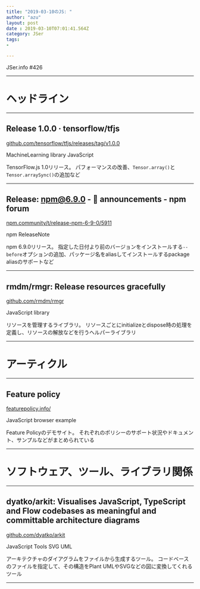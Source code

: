 ```yaml
---
title: "2019-03-10のJS: "
author: "azu"
layout: post
date : 2019-03-10T07:01:41.564Z
category: JSer
tags:
-

---
```


JSer.info #426

----

<h1 class="site-genre">ヘッドライン</h1>

----

## Release 1.0.0 · tensorflow/tfjs
[github.com/tensorflow/tfjs/releases/tag/v1.0.0](https://github.com/tensorflow/tfjs/releases/tag/v1.0.0 "Release 1.0.0 · tensorflow/tfjs")
<p class="jser-tags jser-tag-icon"><span class="jser-tag">MachineLearning</span> <span class="jser-tag">library</span> <span class="jser-tag">JavaScript</span></p>

TensorFlow.js 1.0リリース。
パフォーマンスの改善、`Tensor.array()`と `Tensor.arraySync()`の追加など


----

## Release: npm@6.9.0 - 📣 announcements - npm forum
[npm.community/t/release-npm-6-9-0/5911](https://npm.community/t/release-npm-6-9-0/5911 "Release: npm@6.9.0 - 📣 announcements - npm forum")
<p class="jser-tags jser-tag-icon"><span class="jser-tag">npm</span> <span class="jser-tag">ReleaseNote</span></p>

npm 6.9.0リリース。
指定した日付より前のバージョンをインストールする`--before`オプションの追加、パッケージ名をaliasしてインストールするpackage aliasのサポートなど


----

## rmdm/rmgr: Release resources gracefully
[github.com/rmdm/rmgr](https://github.com/rmdm/rmgr "rmdm/rmgr: Release resources gracefully")
<p class="jser-tags jser-tag-icon"><span class="jser-tag">JavaScript</span> <span class="jser-tag">library</span></p>

リソースを管理するライブラリ。
リソースごとにinitializeとdispose時の処理を定義し、リソースの解放などを行うヘルパーライブラリ


----
<h1 class="site-genre">アーティクル</h1>

----

## Feature policy
[featurepolicy.info/](https://featurepolicy.info/ "Feature policy")
<p class="jser-tags jser-tag-icon"><span class="jser-tag">JavaScript</span> <span class="jser-tag">browser</span> <span class="jser-tag">example</span></p>

Feature Policyのデモサイト。
それぞれのポリシーのサポート状況やドキュメント、サンプルなどがまとめられている


----
<h1 class="site-genre">ソフトウェア、ツール、ライブラリ関係</h1>

----

## dyatko/arkit: Visualises JavaScript, TypeScript and Flow codebases as meaningful and committable architecture diagrams
[github.com/dyatko/arkit](https://github.com/dyatko/arkit "dyatko/arkit: Visualises JavaScript, TypeScript and Flow codebases as meaningful and committable architecture diagrams")
<p class="jser-tags jser-tag-icon"><span class="jser-tag">JavaScript</span> <span class="jser-tag">Tools</span> <span class="jser-tag">SVG</span> <span class="jser-tag">UML</span></p>

アーキテクチャのダイアグラムをファイルから生成するツール。 コードベースのファイルを指定して、その構造をPlant UMLやSVGなどの図に変換してくれるツール


----
